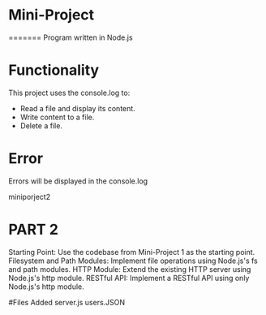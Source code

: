 # Mini-Project

=======
Program written in Node.js

# Functionality
This project uses the console.log to: 
- Read a file and display its content.
- Write content to a file.
- Delete a file.

# Error
Errors will be displayed in the console.log

miniporject2

# PART 2 

Starting Point: Use the codebase from Mini-Project 1 as the starting point.
Filesystem and Path Modules: Implement file operations using Node.js's fs and path modules.
HTTP Module: Extend the existing HTTP server using Node.js's http module.
RESTful API: Implement a RESTful API using only Node.js's http module.

#Files Added
server.js
users.JSON